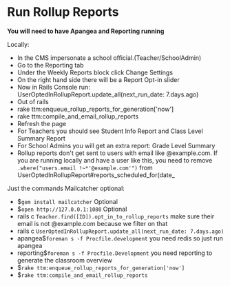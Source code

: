 # Run Rollup Reports

**You will need to have Apangea and Reporting running**

Locally:
* In the CMS impersonate a school official.(Teacher/SchoolAdmin)
* Go to the Reporting tab
* Under the Weekly Reports block click Change Settings
* On the right hand side there will be a Report Opt-in slider
* Now in Rails Console run:  UserOptedInRollupReport.update_all(next_run_date: 7.days.ago)
* Out of rails
* rake ttm:enqueue_rollup_reports_for_generation['now']
* rake ttm:compile_and_email_rollup_reports
* Refresh the page
* For Teachers you should see Student Info Report and Class Level Summary Report
* For School Admins you will get an extra report: Grade Level Summary
* Rollup reports don't get sent to users with email like @example.com. If you are running locally and have a user like this, you need to remove `.where("users.email !~*'@example.com'")` from UserOptedInRollupReport#reports_scheduled_for(date_

Just the commands Mailcatcher optional:
* $`gem install mailcatcher` Optional
* $`open http://127.0.0.1:1080` Optional
* rails c `Teacher.find([ID]).opt_in_to_rollup_reports` make sure their email is not @example.com because we filter on that
* rails c `UserOptedInRollupReport.update_all(next_run_date: 7.days.ago)`
* apangea$`foreman s -f Procfile.development` you need redis so just run apangea
* reporting$`foreman s -f Procfile.Development` you need reporting to generate the classroom overview
* $`rake ttm:enqueue_rollup_reports_for_generation['now']`
* $`rake ttm:compile_and_email_rollup_reports`
